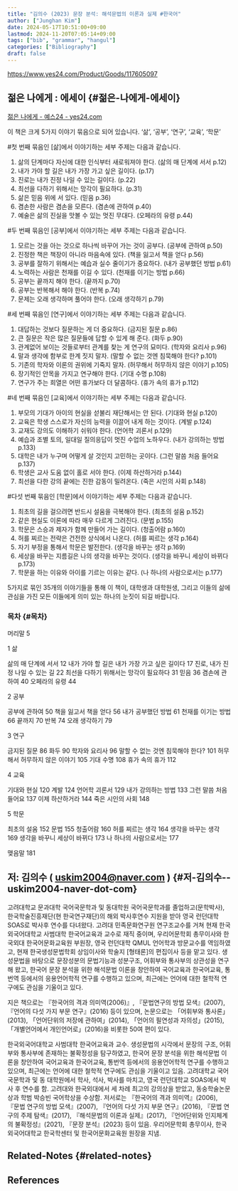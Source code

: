 ```yaml
---
title: "김의수 (2023) 문장 분석: 해석문법의 이론과 실제 #한국어"
author: ["Junghan Kim"]
date: 2024-05-17T10:51:00+09:00
lastmod: 2024-11-20T07:05:14+09:00
tags: ["bib", "grammar", "hangul"]
categories: ["Bibliography"]
draft: false
---
```


<https://www.yes24.com/Product/Goods/117605097>


## 젊은 나에게 : 에세이 {#젊은-나에게-에세이}

[젊은 나에게 - 예스24 - yes24.com](https://www.yes24.com/Product/Goods/124609796)

이 책은 크게 5가지 이야기 묶음으로 되어 있습니다. ‘삶’, ‘공부’, ‘연구’, ‘교육’, ‘학문’

\#첫 번째 묶음인 [삶]에서 이야기하는 세부 주제는 다음과 같습니다.

1.  삶의 단계마다 자신에 대한 인식부터 새로워져야 한다. (삶의 매 단계에 서서 p.12)
2.  내가 가야 할 길은 내가 가장 가고 싶은 길이다. (p.17)
3.  진로는 내가 진정 나일 수 있는 길이다. (p.22)
4.  최선을 다하기 위해서는 망각이 필요하다. (p.31)
5.  삶은 믿음 위에 서 있다. (믿음 p.36)
6.  겸손한 사람은 겸손을 모른다. (겸손에 관하여 p.40)
7.  예술은 삶의 진실을 맛볼 수 있는 멋진 무대다. (오페라의 유령 p.44)

\#두 번째 묶음인 [공부]에서 이야기하는 세부 주제는 다음과 같습니다.

1.  모르는 것을 아는 것으로 하나씩 바꾸어 가는 것이 공부다. (공부에 관하여 p.50)
2.  진정한 책은 책장이 아니라 마음속에 있다. (책을 잃고서 책을 얻다 p.56)
3.  공부를 잘하기 위해서는 예습과 실수 줄이기가 중요하다. (내가 공부했던 방법 p.61)
4.  노력하는 사람은 천재를 이길 수 있다. (천재를 이기는 방법 p.66)
5.  공부는 끝까지 해야 한다. (끝까지 p.70)
6.  공부는 반복해서 해야 한다. (반복 p.74)
7.  문제는 오래 생각하며 풀어야 한다. (오래 생각하기 p.79)

\#세 번째 묶음인 [연구]에서 이야기하는 세부 주제는 다음과 같습니다.

1.  대답하는 것보다 질문하는 게 더 중요하다. (금지된 질문 p.86)
2.  큰 질문은 작은 많은 질문들에 답할 수 있게 해 준다. (화두 p.90)
3.  관계없어 보이는 것들로부터 관계를 찾는 게 연구의 묘미다. (학자와 요리사 p.96)
4.  말과 생각에 함부로 한계 짓지 말자. (말할 수 없는 것엔 침묵해야 한다? p.101)
5.  기존의 학자와 이론의 권위에 기죽지 말자. (허무해서 허무하지 않은 이야기 p.105)
6.  장기적인 안목을 가지고 연구해야 한다. (기대 수명 p.108)
7.  연구가 주는 희열은 어떤 휴가보다 더 달콤하다. (휴가 속의 휴가 p.112)

\#네 번째 묶음인 [교육]에서 이야기하는 세부 주제는 다음과 같습니다.

1.  부모의 기대가 아이의 현실을 섣불리 재단해서는 안 된다. (기대와 현실 p.120)
2.  교육은 학생 스스로가 자신의 능력을 이끌어 내게 하는 것이다. (계발 p.124)
3.  교재도 강의도 이해하기 쉬워야 한다. (언어학 괴론서 p.129)
4.  예습과 조별 토의, 일대일 질의응답이 멋진 수업의 노하우다. (내가 강의하는 방법 p.133)
5.  대학은 내가 누구며 어떻게 살 것인지 고민하는 곳이다. (그런 말씀 처음 들어요 p.137)
6.  학생은 교사 도움 없이 홀로 서야 한다. (이제 하산하거라 p.144)
7.  최선을 다한 강의 끝에는 진한 감동이 밀려온다. (죽은 시인의 사회 p.148)

\#다섯 번째 묶음인 [학문]에서 이야기하는 세부 주제는 다음과 같습니다.

1.  최초의 길을 걸으려면 반드시 설움을 극복해야 한다. (최초의 설움 p.152)
2.  같은 현실도 이론에 따라 매우 다르게 그려진다. (문법 p.155)
3.  학문은 스승과 제자가 함께 만들어 가는 길이다. (청출어람 p.160)
4.  허를 찌르는 전략은 건전한 상식에서 나온다. (허를 찌르는 생각 p.164)
5.  자기 부정을 통해서 학문은 발전한다. (생각을 바꾸는 생각 p.169)
6.  세상을 바꾸는 지름길은 나의 생각을 바꾸는 것이다. (생각을 바꾸니 세상이 바뀌다 p.173)
7.  학문을 하는 이유와 아이를 기르는 이유는 같다. (나 하나의 사람으로서는 p.177)

5가지로 묶인 35개의 이야기들을 통해 이 책이, 대학생과 대학원생, 그리고 이들의 삶에 관심을 가진 모든 이들에게 의미 있는 하나의 눈짓이 되길 바랍니다.


### 목차 {#목차}

머리말 5

1 삶

삶의 매 단계에 서서 12 내가 가야 할 길은 내가 가장 가고 싶은 길이다 17 진로, 내가 진정 나일 수 있는 길 22 최선을 다하기 위해서는 망각이 필요하다 31 믿음 36 겸손에 관하여 40 오페라의 유령 44

2 공부

공부에 관하여 50 책을 잃고서 책을 얻다 56 내가 공부했던 방법 61 천재를 이기는 방법 66 끝까지 70 반복 74 오래 생각하기 79

3 연구

금지된 질문 86 화두 90 학자와 요리사 96 말할 수 없는 것엔 침묵해야 한다? 101 허무해서 허무하지 않은 이야기 105 기대 수명 108 휴가 속의 휴가 112

4 교육

기대와 현실 120 계발 124 언어학 괴론서 129 내가 강의하는 방법 133 그런 말씀 처음 들어요 137 이제 하산하거라 144 죽은 시인의 사회 148

5 학문

최초의 설움 152 문법 155 청출어람 160 허를 찌르는 생각 164 생각을 바꾸는 생각 169 생각을 바꾸니 세상이 바뀌다 173 나 하나의 사람으로서는 177

맺음말 181


## 저: 김의수 ( uskim2004@naver.com ) {#저-김의수--uskim2004-naver-dot-com}

고려대학교 문과대학 국어국문학과 및 동대학원 국어국문학과를 졸업하고(문학박사), 한국학술진흥재단(현 한국연구재단)의 해외 박사후연수 지원을 받아 영국 런던대학 SOAS로 박사후 연수를 다녀왔다. 고려대 민족문화연구원 연구조교수를 거쳐 현재 한국외국어대학교 사범대학 한국어교육과 교수로 재직 중이며, 우리어문학회 총무이사와 한국외대 한국어문화교육원 부원장, 영국 런던대학 QMUL 언어학과 방문교수를 역임하였고, 현재 한국생성문법학회 상임이사와 학술지 [형태론]의 편집이사 등을 맡고 있다. 생성문법을 바탕으로 문장성분의 문법기능과 성분구조, 어휘부와 통사부의 상관성을 연구해 왔고, 한국어 문장 분석을 위한 해석문법 이론을 창안하여 국어교육과 한국어교육, 통번역 등에서의 응용언어학적 연구를 수행하고 있으며, 최근에는 언어에 대한 철학적 연구에도 관심을 기울이고 있다.

지은 책으로는 『한국어의 격과 의미역(2006)』, 『문법연구의 방법 모색』(2007), 『언어의 다섯 가지 부문 연구』(2016) 등이 있으며, 논문으로는 「어휘부와 통사론」 (2013), 「언어단위의 저장에 관하여」(2014), 「언어의 필연성과 자의성」(2015), 「개별언어에서 개인언어로」(2016)을 비롯한 50여 편이 있다.

한국외국어대학교 사범대학 한국어교육과 교수. 생성문법의 시각에서 문장의 구조, 어휘부와 통사부에 존재하는 불확정성을 탐구하였고, 한국어 문장 분석을 위한 해석문법 이론을 창안하여 국어교육과 한국어교육, 통번역 등에서의 응용언어학적 연구를 수행하고 있으며, 최근에는 언어에 대한 철학적 연구에도 관심을 기울이고 있음. 고려대학교 국어국문학과 및 동 대학원에서 학사, 석사, 박사를 마치고, 영국 런던대학교 SOAS에서 박사 후 연수를 함. 고려대와 한국외대에서 세 차례 최고의 강의상을 받았고, 동숭학술논문상과 학범 박승빈 국어학상을 수상함. 저서로는 『한국어의 격과 의미역』(2006), 『문법 연구의 방법 모색』(2007), 『언어의 다섯 가지 부문 연구』(2016), 『문법 연구의 주제 탐색』(2017), 『해석문법의 이론과 실제』(2017), 『언어단위와 인지체계의 불확정성』(2021), 『문장 분석』(2023) 등이 있음. 우리어문학회 총무이사, 한국외국어대학교 한국학센터 및 한국어문화교육원 원장을 지냄.


## Related-Notes {#related-notes}

## References

<style>.csl-entry{text-indent: -1.5em; margin-left: 1.5em;}</style><div class="csl-bib-body">
</div>

